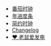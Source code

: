 - [番茄时钟](/Tools/TomatoTimer.md)
- [年进度条](/Tools/YearProgress.md)
- [简约时钟](/Tools/Clock.md)
- [Changelog](/Tools/Changelog.md)
- <a href="https://afdian.net/a/daomishu" target="_blank" data-umami-event="afdian-nav">❤️ 老鼠爱发电</a>